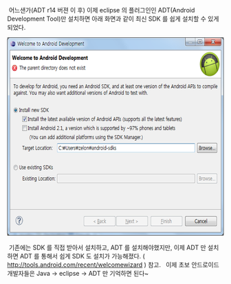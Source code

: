  어느샌가(ADT r14 버젼 이 후) 이제 eclipse 의 플러그인인 ADT(Android Development Tool)만 설치하면 아래 화면과 같이 최신 SDK 를 쉽게 설치할 수 있게 되었다.

<img src="downloadSDK.png" width="616" height="460" />

 기존에는 SDK 를 직접 받아서 설치하고, ADT 를 설치해야했지만, 이제 ADT 만 설치하면 ADT 를 통해서 쉽게 SDK 도 설치가 가능해졌다. ( <http://tools.android.com/recent/welcomewizard> ) 참고. 
 이제 초보 안드로이드 개발자들은 Java -&gt; eclipse -&gt; ADT 만 기억하면 된다~  
